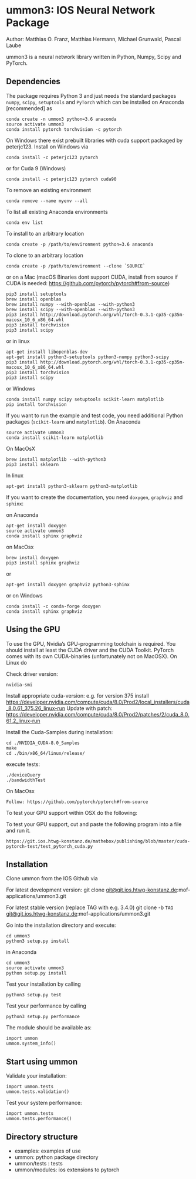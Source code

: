 # ummon3: IOS Neural Network Package
Author: Matthias O. Franz, Matthias Hermann, Michael Grunwald, Pascal Laube

ummon3 is a neural network library written in Python, Numpy, Scipy and PyTorch.

## Dependencies
The package requires Python 3 and just needs the standard packages `numpy`, `scipy`, 
`setuptools` and `PyTorch` which can be installed on Anaconda [recommended] as

    conda create -n ummon3 python=3.6 anaconda 
    source activate ummon3
    conda install pytorch torchvision -c pytorch
	
On Windows there exist prebuilt libraries with cuda support packaged by peterjc123.
Install on Windows via

	conda install -c peterjc123 pytorch

or for Cuda 9 (Windows)

	conda install -c peterjc123 pytorch cuda90

To remove an existing environment

    conda remove --name myenv --all

To list all existing Anaconda environments

    conda env list

To install to an arbitrary location

    conda create -p /path/to/environment python=3.6 anaconda
    
To clone to an arbitrary location

    conda create -p /path/to/environment --clone `SOURCE`

or on a Mac (macOS Binaries dont support CUDA, install from source if CUDA is needed: https://github.com/pytorch/pytorch#from-source)

    pip3 install setuptools
    brew install openblas
    brew install numpy --with-openblas --with-python3
    brew install scipy --with-openblas --with-python3
    pip3 install http://download.pytorch.org/whl/torch-0.3.1-cp35-cp35m-macosx_10_6_x86_64.whl 
    pip3 install torchvision
    pip3 install scipy  
    

or in linux

    apt-get install libopenblas-dev
    apt-get install python3-setuptools python3-numpy python3-scipy
    pip3 install http://download.pytorch.org/whl/torch-0.3.1-cp35-cp35m-macosx_10_6_x86_64.whl 
    pip3 install torchvision
    pip3 install scipy
	
or Windows

	conda install numpy scipy setuptools scikit-learn matplotlib
	pip install torchvision

If you want to run the example and test code, you need additional Python packages
(`scikit-learn` and `matplotlib`). On Anaconda

    source activate ummon3
    conda install scikit-learn matplotlib


On MacOsX

    brew install matplotlib --with-python3
    pip3 install sklearn

In linux

    apt-get install python3-sklearn python3-matplotlib

If you want to create the documentation, you need `doxygen`, `graphviz` and `sphinx`:

on Anaconda

    apt-get install doxygen
    source activate ummon3
    conda install sphinx graphviz

on MacOsx

    brew install doxygen
    pip3 install sphinx graphviz

or

    apt-get install doxygen graphviz python3-sphinx
	
or on Windows

	conda install -c conda-forge doxygen 
	conda install sphinx graphviz

## Using the GPU
To use the GPU, Nvidia’s GPU-programming toolchain is required. You should install at least the CUDA driver and the CUDA Toolkit.
PyTorch comes with its own CUDA-binaries (unfortunately not on MacOSX). On Linux do

Check driver version:

    nvidia-smi

Install appropriate cuda-version: e.g. for version 375 install https://developer.nvidia.com/compute/cuda/8.0/Prod2/local_installers/cuda_8.0.61_375.26_linux-run
Update with patch: https://developer.nvidia.com/compute/cuda/8.0/Prod2/patches/2/cuda_8.0.61.2_linux-run

Install the Cuda-Samples during installation:

    cd ./NVIDIA_CUDA-8.0_Samples
    make
    cd ./bin/x86_64/linux/release/

execute tests:

    ./deviceQuery
    ./bandwidthTest

On MacOsx

    Follow: https://github.com/pytorch/pytorch#from-source

To test your GPU support within OSX do the following:

To test your GPU support, cut and paste the following program into a file and run it.

    https://git.ios.htwg-konstanz.de/mathebox/publishing/blob/master/cuda-pytorch-test/test_pytorch_cuda.py

## Installation
Clone ummon from the IOS Github via

For latest development version:
    git clone git@git.ios.htwg-konstanz.de:mof-applications/ummon3.git
    
For latest stable version (replace TAG with e.g. 3.4.0)
    git clone -b `TAG` git@git.ios.htwg-konstanz.de:mof-applications/ummon3.git

Go into the installation directory and execute:

    cd ummon3
    python3 setup.py install

in Anaconda

    cd ummon3
    source activate ummon3
    python setup.py install

Test your installation by calling 

    python3 setup.py test
    
Test your performance by calling 

    python3 setup.py performance

The module should be available as:

    import ummon
    ummon.system_info()

## Start using ummon
Validate your installation:

    import ummon.tests
    ummon.tests.validation()

Test your system performance:

    import ummon.tests
    ummon.tests.performance()

## Directory structure
* examples: examples of use
* ummon: python package directory
* ummon/tests : tests
* ummon/modules: ios extensions to pytorch